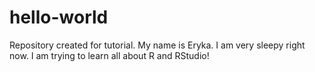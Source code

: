 # hello-world
Repository created for tutorial. 
My name is Eryka. I am very sleepy right now. I am trying to learn all about R and RStudio! 
